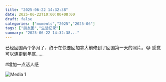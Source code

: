 ```yaml
---
title: "2025-06-22 14:32:38"
date: 2025-06-22T10:00:00+08:00
draft: false
categories: ["moments","2025","2025-06"]
tags: ["朋友圈","生活记录"]
summary: "2025-06-22 14:32:38..."
---
```


已经回国两个多月了，终于在快要回加拿大前修到了回国第一天的照片。😂 感觉可以连更到年底……

#增加一点活人感

![Media 1](/Moments/photos/2025-06-22/202506221432380.jpg)

